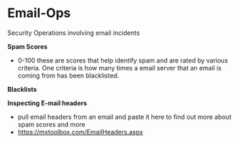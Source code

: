 # Email-Ops
Security Operations involving email incidents

**Spam Scores**
* 0-100 these are scores that help identify spam and are rated by various criteria. One criteria is how many times a email server that an email is coming from has been blacklisted.

**Blacklists**


**Inspecting E-mail headers**
* pull email headers from an email and paste it here to find out more about spam scores and more
* https://mxtoolbox.com/EmailHeaders.aspx

